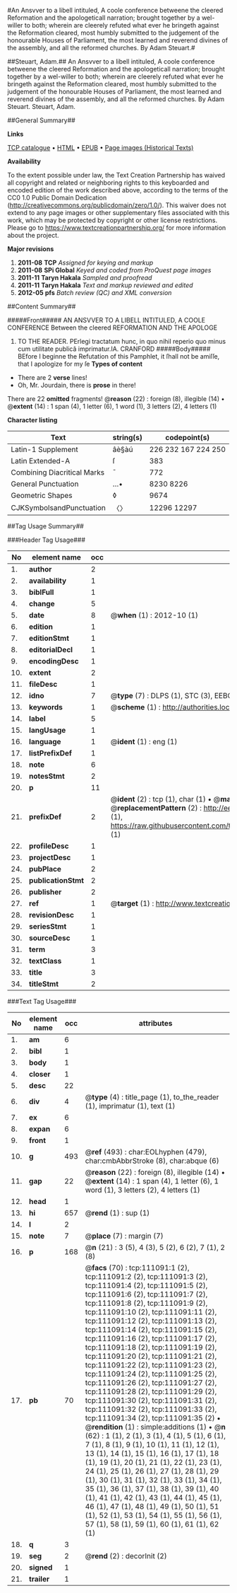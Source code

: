 #An Ansvver to a libell intituled, A coole conference betweene the cleered Reformation and the apologeticall narration; brought together by a wel-willer to both; wherein are cleerely refuted what ever he bringeth against the Reformation cleared, most humbly submitted to the judgement of the honourable Houses of Parliament, the most learned and reverend divines of the assembly, and all the reformed churches. By Adam Steuart.#

##Steuart, Adam.##
An Ansvver to a libell intituled, A coole conference betweene the cleered Reformation and the apologeticall narration; brought together by a wel-willer to both; wherein are cleerely refuted what ever he bringeth against the Reformation cleared, most humbly submitted to the judgement of the honourable Houses of Parliament, the most learned and reverend divines of the assembly, and all the reformed churches. By Adam Steuart.
Steuart, Adam.

##General Summary##

**Links**

[TCP catalogue](http://www.ota.ox.ac.uk/tcp/)  • 
[HTML](http://tei.it.ox.ac.uk/tcp/Texts-HTML/free/A93/A93883.html)  • 
[EPUB](http://tei.it.ox.ac.uk/tcp/Texts-EPUB/free/A93/A93883.epub) • 
[Page images (Historical Texts)](https://historicaltexts.jisc.ac.uk/eebo-99859030e)

**Availability**

To the extent possible under law, the Text Creation Partnership has waived all copyright and related or neighboring rights to this keyboarded and encoded edition of the work described above, according to the terms of the CC0 1.0 Public Domain Dedication (http://creativecommons.org/publicdomain/zero/1.0/). This waiver does not extend to any page images or other supplementary files associated with this work, which may be protected by copyright or other license restrictions. Please go to https://www.textcreationpartnership.org/ for more information about the project.

**Major revisions**

1. __2011-08__ __TCP__ *Assigned for keying and markup*
1. __2011-08__ __SPi Global__ *Keyed and coded from ProQuest page images*
1. __2011-11__ __Taryn Hakala__ *Sampled and proofread*
1. __2011-11__ __Taryn Hakala__ *Text and markup reviewed and edited*
1. __2012-05__ __pfs__ *Batch review (QC) and XML conversion*

##Content Summary##

#####Front#####
AN ANSVVER TO A LIBELL INTITULED, A COOLE CONFERENCE Between the cleered REFORMATION AND THE APOLOGE
1. TO THE READER.
PErlegi tractatum hunc, in quo nihil reperio quo minus cum utilitate publicâ imprimatur.IA. CRANFORD
#####Body#####
BEfore I beginne the Refutation of this Pamphlet, it ſhall not be amiſſe, that I apologize for my ſe
**Types of content**

  * There are 2 **verse** lines!
  * Oh, Mr. Jourdain, there is **prose** in there!

There are 22 **omitted** fragments! 
 @__reason__ (22) : foreign (8), illegible (14)  •  @__extent__ (14) : 1 span (4), 1 letter (6), 1 word (1), 3 letters (2), 4 letters (1)

**Character listing**


|Text|string(s)|codepoint(s)|
|---|---|---|
|Latin-1 Supplement|âè§àú|226 232 167 224 250|
|Latin Extended-A|ſ|383|
|Combining             Diacritical Marks|̄|772|
|General Punctuation|…•|8230 8226|
|Geometric Shapes|◊|9674|
|CJKSymbolsandPunctuation|〈〉|12296 12297|

##Tag Usage Summary##

###Header Tag Usage###

|No|element name|occ|attributes|
|---|---|---|---|
|1.|__author__|2||
|2.|__availability__|1||
|3.|__biblFull__|1||
|4.|__change__|5||
|5.|__date__|8| @__when__ (1) : 2012-10 (1)|
|6.|__edition__|1||
|7.|__editionStmt__|1||
|8.|__editorialDecl__|1||
|9.|__encodingDesc__|1||
|10.|__extent__|2||
|11.|__fileDesc__|1||
|12.|__idno__|7| @__type__ (7) : DLPS (1), STC (3), EEBO-CITATION (1), PROQUEST (1), VID (1)|
|13.|__keywords__|1| @__scheme__ (1) : http://authorities.loc.gov/ (1)|
|14.|__label__|5||
|15.|__langUsage__|1||
|16.|__language__|1| @__ident__ (1) : eng (1)|
|17.|__listPrefixDef__|1||
|18.|__note__|6||
|19.|__notesStmt__|2||
|20.|__p__|11||
|21.|__prefixDef__|2| @__ident__ (2) : tcp (1), char (1)  •  @__matchPattern__ (2) : ([0-9\-]+):([0-9IVX]+) (1), (.+) (1)  •  @__replacementPattern__ (2) : http://eebo.chadwyck.com/downloadtiff?vid=$1&page=$2 (1), https://raw.githubusercontent.com/textcreationpartnership/Texts/master/tcpchars.xml#$1 (1)|
|22.|__profileDesc__|1||
|23.|__projectDesc__|1||
|24.|__pubPlace__|2||
|25.|__publicationStmt__|2||
|26.|__publisher__|2||
|27.|__ref__|1| @__target__ (1) : http://www.textcreationpartnership.org/docs/. (1)|
|28.|__revisionDesc__|1||
|29.|__seriesStmt__|1||
|30.|__sourceDesc__|1||
|31.|__term__|3||
|32.|__textClass__|1||
|33.|__title__|3||
|34.|__titleStmt__|2||


###Text Tag Usage###

|No|element name|occ|attributes|
|---|---|---|---|
|1.|__am__|6||
|2.|__bibl__|1||
|3.|__body__|1||
|4.|__closer__|1||
|5.|__desc__|22||
|6.|__div__|4| @__type__ (4) : title_page (1), to_the_reader (1), imprimatur (1), text (1)|
|7.|__ex__|6||
|8.|__expan__|6||
|9.|__front__|1||
|10.|__g__|493| @__ref__ (493) : char:EOLhyphen (479), char:cmbAbbrStroke (8), char:abque (6)|
|11.|__gap__|22| @__reason__ (22) : foreign (8), illegible (14)  •  @__extent__ (14) : 1 span (4), 1 letter (6), 1 word (1), 3 letters (2), 4 letters (1)|
|12.|__head__|1||
|13.|__hi__|657| @__rend__ (1) : sup (1)|
|14.|__l__|2||
|15.|__note__|7| @__place__ (7) : margin (7)|
|16.|__p__|168| @__n__ (21) : 3 (5), 4 (3), 5 (2), 6 (2), 7 (1), 2 (8)|
|17.|__pb__|70| @__facs__ (70) : tcp:111091:1 (2), tcp:111091:2 (2), tcp:111091:3 (2), tcp:111091:4 (2), tcp:111091:5 (2), tcp:111091:6 (2), tcp:111091:7 (2), tcp:111091:8 (2), tcp:111091:9 (2), tcp:111091:10 (2), tcp:111091:11 (2), tcp:111091:12 (2), tcp:111091:13 (2), tcp:111091:14 (2), tcp:111091:15 (2), tcp:111091:16 (2), tcp:111091:17 (2), tcp:111091:18 (2), tcp:111091:19 (2), tcp:111091:20 (2), tcp:111091:21 (2), tcp:111091:22 (2), tcp:111091:23 (2), tcp:111091:24 (2), tcp:111091:25 (2), tcp:111091:26 (2), tcp:111091:27 (2), tcp:111091:28 (2), tcp:111091:29 (2), tcp:111091:30 (2), tcp:111091:31 (2), tcp:111091:32 (2), tcp:111091:33 (2), tcp:111091:34 (2), tcp:111091:35 (2)  •  @__rendition__ (1) : simple:additions (1)  •  @__n__ (62) : 1 (1), 2 (1), 3 (1), 4 (1), 5 (1), 6 (1), 7 (1), 8 (1), 9 (1), 10 (1), 11 (1), 12 (1), 13 (1), 14 (1), 15 (1), 16 (1), 17 (1), 18 (1), 19 (1), 20 (1), 21 (1), 22 (1), 23 (1), 24 (1), 25 (1), 26 (1), 27 (1), 28 (1), 29 (1), 30 (1), 31 (1), 32 (1), 33 (1), 34 (1), 35 (1), 36 (1), 37 (1), 38 (1), 39 (1), 40 (1), 41 (1), 42 (1), 43 (1), 44 (1), 45 (1), 46 (1), 47 (1), 48 (1), 49 (1), 50 (1), 51 (1), 52 (1), 53 (1), 54 (1), 55 (1), 56 (1), 57 (1), 58 (1), 59 (1), 60 (1), 61 (1), 62 (1)|
|18.|__q__|3||
|19.|__seg__|2| @__rend__ (2) : decorInit (2)|
|20.|__signed__|1||
|21.|__trailer__|1||
